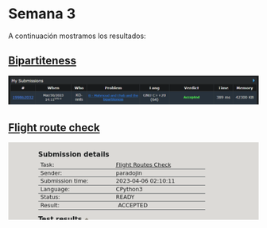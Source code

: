 # Semana 3

A continuación mostramos los resultados:

## [Bipartiteness](https://github.com/Konnits/INF349-Programacion-competitiva/blob/master/W3/bipartiteness.cpp)
![Bipartiteness](https://github.com/Konnits/INF349-Programacion-competitiva/blob/master/W3/Images/bipartiteness.png)


## [Flight route check](https://github.com/Konnits/INF349-Programacion-competitiva/blob/master/W3/flight_routes_check.py)
![Flight route check](https://github.com/Konnits/INF349-Programacion-competitiva/blob/master/W3/Images/Flight%20Routes%20Check%20.png)
